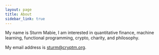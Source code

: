 ```yaml
---
layout: page
title: About
sidebar_link: true
---
```


My name is Sturm Mabie, I am interested in quantitative finance, machine
learning, functional programming, crypto, charity, and philosophy.

My email address is [sturm@cryptm.org](mailto:cryptm.org).
